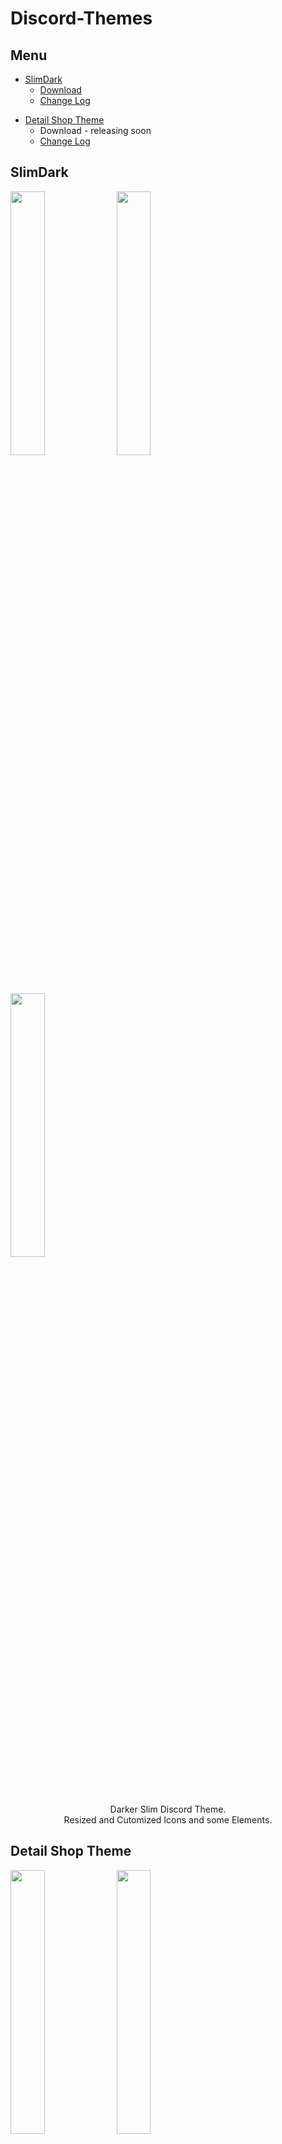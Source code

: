 # Discord-Themes
## Menu
- <a href="https://github.com/neostetic/Discord-Themes#slimdark">SlimDark</a>
  - <a href="https://github.com/neostetic/SlimDark/releases">Download</a>
  - <a href="https://github.com/neostetic/SlimDark/">Change Log</a>
<!--<img src="https://i.imgur.com/gZug4Fu.png" width="20%">-->

- <a href="https://github.com/neostetic/Discord-Themes#detail-shop-theme">Detail Shop Theme</a>
  - <a>Download</a> - releasing soon
  - <a href="https://github.com/neostetic/Detail-Shop-Theme">Change Log</a>

## SlimDark

<img src="https://i.imgur.com/gZug4Fu.png" width="32.9%"> <img src="https://i.imgur.com/759vNjl.png" width="32.9%"> <img src="https://i.imgur.com/HFZ7ie6.png" width="32.9%">
<p align="center">
  Darker Slim Discord Theme.<br>
  Resized and Cutomized Icons and some Elements.
</p>

## Detail Shop Theme

<img src="https://i.imgur.com/RVfn2ja.png" width="32.9%"> <img src="https://i.imgur.com/vMbM9Fn.png" width="32.9%"> <img src="https://i.imgur.com/JW3OmqM.png" width="32.9%">
<p align="center">
  This is rework of some Elements in Discord independent on any other Themes.<br>
  Customizable Propeties and Size of Icons and other Elements.<br>
  - releasing soon / exploiting bugs -
</p>
